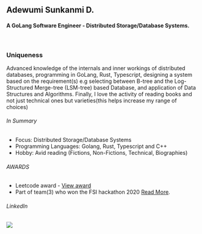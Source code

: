 ## Adewumi Sunkanmi D.
####  A GoLang Software Engineer - Distributed Storage/Database Systems. 

  <br/>
  <p>
 
</p>
 
<h3>Uniqueness</h3>
<p>
Advanced knowledge of the internals and inner workings of distributed databases, programming in GoLang, Rust, Typescript, designing a system based on the requirement(s) e.g selecting between B-tree and the Log-Structured Merge-tree (LSM-tree) based Database, and application of Data Structures and Algorithms. 
Finally, I love the activity of reading books and not just technical ones but varieties(this helps increase my range of choices)
 </p> 
 
 <h6>In Summary</h6>
 
- Focus: Distributed Storage/Database Systems  <br/>
- Programming Languages: Golang, Rust, Typescript and C++   <br/>
- Hobby: Avid reading (Fictions, Non-Fictions, Technical, Biographies)  <br/>
<!-- - Teaches Data Structures in Golang [On YouTube](https://www.youtube.com/channel/UCI4OZmm_4knG1fsSBNdLtNQ) <br/> -->

<h6>AWARDS</h6> 

- Leetcode award - [View award](https://leetcode.com/_sunkanmi/?showBadge=50-days-badge-2022) <br/>
- Part of team(3) who won the FSI hackathon 2020 [Read More](https://efina.org.ng/media-room/team-inclusion-wins-efinas-fintech4wd-hackathon/#:~:text=Adewumi%20Sunkanmi). <br/>

<h6>LinkedIn</h6>

<a href="https://www.linkedin.com/in/adewumisunkanmi" target="_blank">
  <img src="https://img.shields.io/badge/linkedin-%230077B5.svg?&style=for-the-badge&logo=linkedin&logoColor=white" />
</a> 
 
  
